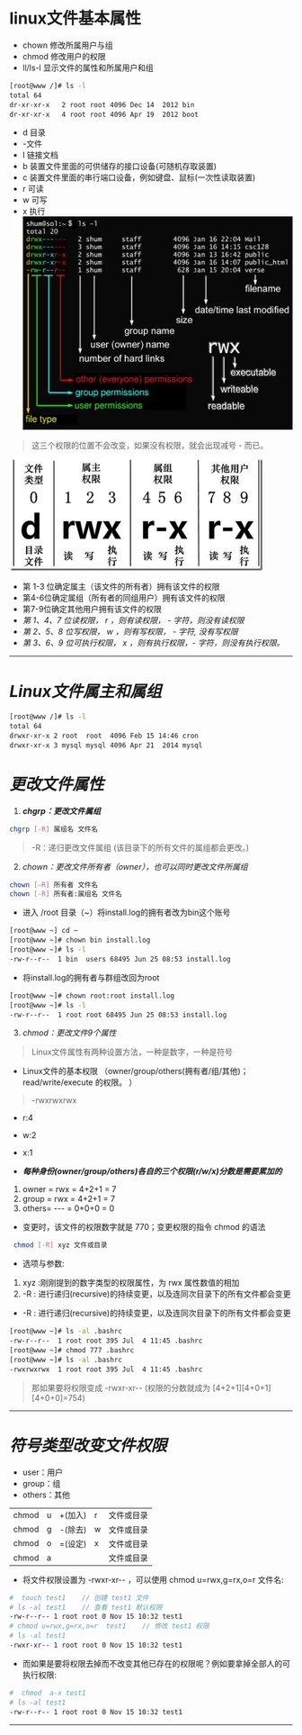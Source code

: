 # linux文件基本属性
 - chown 修改所属用户与组
 - chmod 修改用户的权限
 - ll/ls-l 显示文件的属性和所属用户和组


```bash
[root@www /]# ls -l
total 64
dr-xr-xr-x   2 root root 4096 Dec 14  2012 bin
dr-xr-xr-x   4 root root 4096 Apr 19  2012 boot
```
- d 目录
- -文件
- l 链接文档
- b 装置文件里面的可供储存的接口设备(可随机存取装置)
- c 装置文件里面的串行端口设备，例如键盘、鼠标(一次性读取装置)
- r 可读
- w 可写
- x 执行
![alt text](images/image-1.png)
>这三个权限的位置不会改变，如果没有权限，就会出现减号 - 而已。

![alt text](images/image-2.png)

- 第 1-3 位确定属主（该文件的所有者）拥有该文件的权限
- 第4-6位确定属组（所有者的同组用户）拥有该文件的权限
- 第7-9位确定其他用户拥有该文件的权限
- *第 1、4、7 位读权限， r ，则有读权限， - 字符，则没有读权限*
- *第 2、5、8 位写权限， w ，则有写权限， - 字符, 没有写权限*
- *第 3、6、9 位可执行权限， x ，则有执行权限，- 字符，则没有执行权限。*
***
# ***Linux文件属主和属组***
```bash
[root@www /]# ls -l
total 64
drwxr-xr-x 2 root  root  4096 Feb 15 14:46 cron
drwxr-xr-x 3 mysql mysql 4096 Apr 21  2014 mysql
```
#
# *更改文件属性*
1. ***chgrp：更改文件属组***

```bash
chgrp [-R] 属组名 文件名
```
>-R：递归更改文件属组 (该目录下的所有文件的属组都会更改。)


2. *chown：更改文件所有者（owner），也可以同时更改文件所属组*
```bash
chown [–R] 所有者 文件名
chown [-R] 所有者:属组名 文件名
```
- 进入 /root 目录（~）将install.log的拥有者改为bin这个账号
```bash
[root@www ~] cd ~
[root@www ~]# chown bin install.log
[root@www ~]# ls -l
-rw-r--r--  1 bin  users 68495 Jun 25 08:53 install.log
```
- 将install.log的拥有者与群组改回为root
```bash
[root@www ~]# chown root:root install.log
[root@www ~]# ls -l
-rw-r--r--  1 root root 68495 Jun 25 08:53 install.log
```
3. *chmod：更改文件9个属性*

>Linux文件属性有两种设置方法，一种是数字，一种是符号



- Linux文件的基本权限
（owner/group/others(拥有者/组/其他)； read/write/execute 的权限。 ）
>-rwxrwxrwx
- r:4
- w:2
- x:1

- ***每种身份(owner/group/others)各自的三个权限(r/w/x)分数是需要累加的***

1. owner = rwx = 4+2+1 = 7
2. group = rwx = 4+2+1 = 7
3. others= --- = 0+0+0 = 0

* 变更时，该文件的权限数字就是 770；变更权限的指令 chmod 的语法
```bash
 chmod [-R] xyz 文件或目录
 ```
* 选项与参数:
1. xyz :刚刚提到的数字类型的权限属性，为 rwx 属性数值的相加
2. -R : 进行递归(recursive)的持续变更，以及连同次目录下的所有文件都会变更
* -R : 进行递归(recursive)的持续变更，以及连同次目录下的所有文件都会变更
```bash
[root@www ~]# ls -al .bashrc
-rw-r--r--  1 root root 395 Jul  4 11:45 .bashrc
[root@www ~]# chmod 777 .bashrc
[root@www ~]# ls -al .bashrc
-rwxrwxrwx  1 root root 395 Jul  4 11:45 .bashrc
```
>那如果要将权限变成 -rwxr-xr-- (权限的分数就成为 [4+2+1][4+0+1][4+0+0]=754)
***

# *符号类型改变文件权限*
- user：用户
- group：组
- others：其他

|     |      |      |       |       |
| ----- | ----- | ----- | ----- | ----- |    
| chmod | u     | +(加入)|  r   |  文件或目录
| chmod | g     | -(除去)|  w   |  文件或目录
| chmod | o     | =(设定)|  x   |  文件或目录
| chmod | a     |        |      |  文件或目录


* 将文件权限设置为 -rwxr-xr-- ，可以使用 chmod u=rwx,g=rx,o=r 文件名:
```bash
#  touch test1    // 创建 test1 文件
# ls -al test1    // 查看 test1 默认权限
-rw-r--r-- 1 root root 0 Nov 15 10:32 test1
# chmod u=rwx,g=rx,o=r  test1    // 修改 test1 权限
# ls -al test1
-rwxr-xr-- 1 root root 0 Nov 15 10:32 test1
```
* 而如果是要将权限去掉而不改变其他已存在的权限呢？例如要拿掉全部人的可执行权限:
```bash
#  chmod  a-x test1
# ls -al test1
-rw-r--r-- 1 root root 0 Nov 15 10:32 test1
```
***











